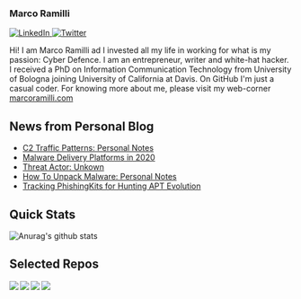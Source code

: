 ### Marco Ramilli

<p align="left">
 <a href="https://www.linkedin.com/in/marcoramilli/" target="_blank">
    <img src="https://img.shields.io/badge/LinkedIn-%230077B5.svg?&style=flat-square&logo=linkedin&logoColor=white&color=071A2C" alt="LinkedIn">
 <a href="https://twitter.com/Marco_Ramilli/" target="_blank">
    <img src="https://img.shields.io/badge/Twitter-%231877F2.svg?&style=flat-square&logo=twitter&logoColor=white&color=071A2C" alt="Twitter">
  </a>
</p>

Hi! I am Marco Ramilli ad I invested all my life in working for what is my passion: Cyber Defence. I am an entrepreneur, writer and white-hat hacker. I received a PhD on Information Communication Technology from University of Bologna joining University of California at Davis. On GitHub I'm just a casual coder. For knowing more about me, please visit my web-corner [marcoramilli.com](https://marcoramilli.com) 

## News from Personal Blog
<!--START_SECTION:feed-->
* [C2 Traffic Patterns: Personal Notes](https:&#x2F;&#x2F;marcoramilli.com&#x2F;2021&#x2F;01&#x2F;09&#x2F;c2-traffic-patterns-personal-notes&#x2F;)
* [Malware Delivery Platforms in 2020](https:&#x2F;&#x2F;marcoramilli.com&#x2F;2020&#x2F;12&#x2F;08&#x2F;malware-delivery-platforms-in-2020&#x2F;)
* [Threat Actor: Unkown](https:&#x2F;&#x2F;marcoramilli.com&#x2F;2020&#x2F;11&#x2F;27&#x2F;threat-actor-unkown&#x2F;)
* [How To Unpack Malware: Personal Notes](https:&#x2F;&#x2F;marcoramilli.com&#x2F;2020&#x2F;10&#x2F;09&#x2F;how-to-unpack-malware-personal-notes&#x2F;)
* [Tracking PhishingKits   for Hunting APT Evolution](https:&#x2F;&#x2F;marcoramilli.com&#x2F;2020&#x2F;09&#x2F;29&#x2F;tracking-phishingkits-for-hunting-apt-evolution&#x2F;)
<!--END_SECTION:feed-->

## Quick Stats
![Anurag's github stats](https://github-readme-stats.vercel.app/api?username=marcoramilli&show_icons=true&hide_border=true&hide=contribs,prs])

## Selected Repos
<a href="https://github.com/marcoramilli/MalwareTrainingSets">
  <img align="left" src="https://github-readme-stats.vercel.app/api/pin/?username=marcoramilli&repo=MalwareTrainingSets" />
</a>
<a href="https://github.com/marcoramilli/PhishingKitTracker">
  <img align="left" src="https://github-readme-stats.vercel.app/api/pin/?username=marcoramilli&repo=PhishingKitTracker" />
</a>
<a href="https://github.com/marcoramilli/malcontrol">
  <img align="left" src="https://github-readme-stats.vercel.app/api/pin/?username=marcoramilli&repo=malcontrol" />
</a>
<a href="https://github.com/marcoramilli/APT34">
  <img align="left" src="https://github-readme-stats.vercel.app/api/pin/?username=marcoramilli&repo=APT34" />
</a>
